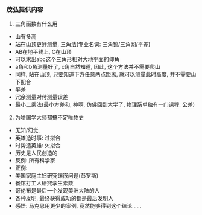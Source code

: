 ### 茂弘提供内容
1. 三角函数有什么用
 - 山有多高
 - 站在山顶更好测量, 三角法(专业名词: 三角锁/三角网/平差)
  - AB在地平线上, C在山顶
  - 可以求出abc这个三角形相对大地平面的仰角
  - a角和b角测量好了, c角自然知道, 因此, 这个方法并不需要爬山
  - 同样, 站在山顶, 只要知道下方任意两点距离, 就可以测量此时高度, 并不需要山下配合
 - 平差
  - 冗余测量对付测量误差
  - 最小二乘法(最小方差和, 神啊, 仿佛回到大学了, 物理系单独有一门课程: 公差)
2. 为啥国学大师都搞不定唯物史
 - 无知/幻觉, 
 - 英雄造时事: 过拟合
 - 时势造英雄: 欠拟合
 - 历史是人民创造的
  - 反例: 所有科学家
  - 正例:
   - 美国家庭主妇研究镶嵌问题(彭罗斯)
   - 餐馆打工人研究孪生素数
   - 哥伦布是最后一个发现美洲大陆的人
   - 各种发明, 最终获得成功的都是最后发明人
 - 感悟: 马克思用更少的案例, 竟然能够得到这个结论......